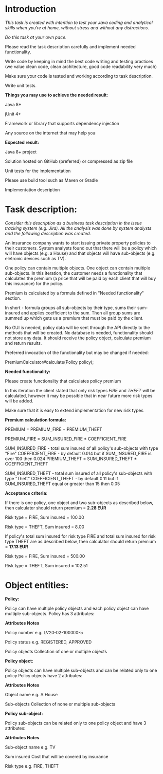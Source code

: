 # **Introduction**

_This task is created with intention to test your Java coding and analytical skills when you&#39;re at home, without stress and without any distractions._

_Do this task at your own pace._

Please read the task description carefully and implement needed functionality.

Write code by keeping in mind the best code writing and testing practices (we value clean code, clean architecture, good code readability very much)

Make sure your code is tested and working according to task description.

Write unit tests.

**Things you may use to achieve the needed result:**

Java 8+

jUnit 4+

Framework or library that supports dependency injection

Any source on the internet that may help you

**Expected result:**

Java 8+ project

Solution hosted on GitHub (preferred) or compressed as zip file

Unit tests for the implementation

Please use build tool such as Maven or Gradle

Implementation description

# **Task description:**

_Consider this description as a business task description_ _in the issue_ _tracking system (e.g. Jira). All the analysis was done by system analysts_ _and the following_ _description was created._

An insurance company wants to start issuing private property policies to their customers. System analysts found out that there will be a policy which will have objects (e.g. a House) and that objects will have sub-objects (e.g. eletronic devices such as TV).

One policy can contain multiple objects. One object can contain multiple sub-objects. In this iteration, the customer needs a functionality that calculates the premium (a price that will be paid by each client that will buy this insurance) for the policy.

Premium is calculated by a formula defined in &quot;Needed functionality&quot; section.

In short - formula groups all sub-objects by their type, sums their sum-insured and applies coefficient to the sum. Then all group sums are summed up which gets us a premium that must be paid by the client.

No GUI is needed, policy data will be sent through the API directly to the methods that will be created. No database is needed, functionality should not store any data. It should receive the policy object, calculate premium and return results.

Preferred invocation of the functionality but may be changed if needed:

PremiumCalculator#calculate(Policy policy);

**Needed functionality:**

Please create functionality that calculates policy premium

In this iteration the client stated that only risk types _FIRE_ and _THEFT_ will be calculated, however it may be possible that in near future more risk types will be added.

Make sure that it is easy to extend implementation for new risk types.

**Premium calculation formula:**

PREMIUM = PREMIUM\_FIRE + PREMIUM\_THEFT

PREMIUM\_FIRE = SUM\_INSURED\_FIRE \* COEFFICIENT\_FIRE

SUM\_INSURED\_FIRE - total sum insured of all policy&#39;s sub-objects with type &quot;Fire&quot; COEFFICIENT\_FIRE - by default 0.014 but if SUM\_INSURED\_FIRE is over 100 then 0.024 PREMIUM\_THEFT = SUM\_INSURED\_THEFT \* COEFFICIENT\_THEFT

SUM\_INSURED\_THEFT - total sum insured of all policy&#39;s sub-objects with type &quot;Theft&quot; COEFFICIENT\_THEFT - by default 0.11 but if SUM\_INSURED\_THEFT equal or greater than 15 then 0.05

**Acceptance criteria:**

If there is one policy, one object and two sub-objects as described below, then calculator should return premium = **2.28 EUR**

Risk type = FIRE, Sum insured = 100.00

Risk type = THEFT, Sum insured = 8.00

If policy&#39;s total sum insured for risk type FIRE and total sum insured for risk type THEFT are as described below, then calculator should return premium = **17.13 EUR**

Risk type = FIRE, Sum insured = 500.00

Risk type = THEFT, Sum insured = 102.51

# **Object entities:**

**Policy:**

Policy can have multiple policy objects and each policy object can have multiple sub-objects. Policy has 3 attributes:

**Attributes Notes**

Policy number e.g. LV20-02-100000-5

Policy status e.g. REGISTERED, APPROVED

Policy objects Collection of one or multiple objects

**Policy object:**

Policy objects can have multiple sub-objects and can be related only to one policy Policy objects have 2 attributes:

**Attributes Notes**

Object name e.g. A House

Sub-objects Collection of none or multiple sub-objects

**Policy sub-object:**

Policy sub-objects can be related only to one policy object and have 3 attributes:

**Attributes Notes**

Sub-object name e.g. TV

Sum insured Cost that will be covered by insurance

Risk type e.g. FIRE, THEFT